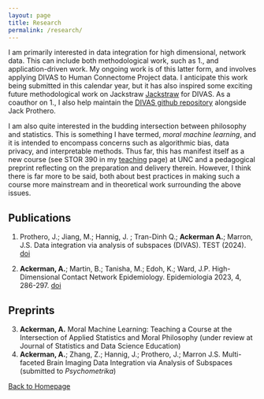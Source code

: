 ```yaml
---
layout: page
title: Research
permalink: /research/
---
```


I am primarily interested in data integration for high dimensional, network data.  This can include both methodological work, such as 1., and application-driven work.  My ongoing work is of this latter form, and involves applying DIVAS to Human Connectome Project data.  I anticipate this work being submitted in this calendar year, but it has also inspired some exciting future methodological work on Jackstraw
[Jackstraw](https://www.sciencedirect.com/science/article/abs/pii/S0167947322002298) for DIVAS.  As a coauthor on 1., I also help maintain the [DIVAS github repository](https://github.com/atacker22dw/DIVAS2021) alongside Jack Prothero.

I am also quite interested in the budding intersection between philosophy and statistics.  This is something I have termed, *moral machine learning*, and it is intended to encompass concerns such as algorithmic bias, data privacy, and interpretable methods.  Thus far, this has manifest itself as a new course (see STOR 390 in my [teaching](teaching.md) page) at UNC and a pedagogical preprint reflecting on the preparation and delivery therein.  However, I think there is far more to be said, both about best practices in making such a course more mainstream and in theoretical work surrounding the above issues. 



## Publications

1.	Prothero, J.;  Jiang, M.;  Hannig, J. ; Tran-Dinh Q.; **Ackerman A.**;  Marron, J.S.  Data integration via analysis of subspaces (DIVAS). TEST (2024). [doi](https://doi.org/10.1007/s11749-024-00923-z)

2. **Ackerman, A.**; Martin, B.; Tanisha, M.; Edoh, K.; Ward, J.P. High-Dimensional Contact Network Epidemiology. Epidemiologia 2023, 4, 286-297. [doi](https://doi.org/10.3390/epidemiologia4030029)


## Preprints

3.	**Ackerman, A.** Moral Machine Learning: Teaching a Course at the Intersection of Applied Statistics and Moral Philosophy (under review at Journal of Statistics and Data Science Education)
4.	**Ackerman, A.**; Zhang, Z.; Hannig, J.; Prothero, J.; Marron J.S. Multi-faceted Brain Imaging Data Integration via Analysis of Subspaces (submitted to *Psychometrika*) 

  
[Back to Homepage](index.md)
   
